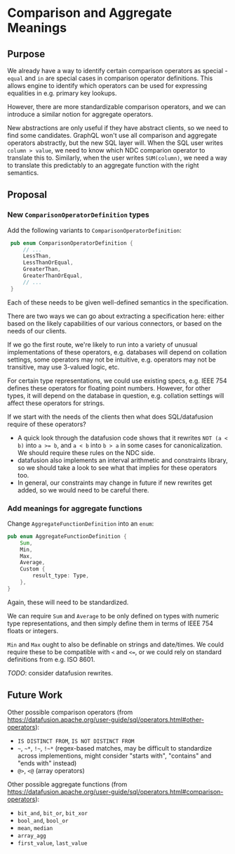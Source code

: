 # Comparison and Aggregate Meanings

## Purpose

We already have a way to identify certain comparison operators as special - `equal` and `in` are special cases in comparison operator definitions. This allows engine to identify which operators can be used for expressing equalities in e.g. primary key lookups.

However, there are more standardizable comparison operators, and we can introduce a similar notion for aggregate operators.

New abstractions are only useful if they have abstract clients, so we need to find some candidates. GraphQL won't use all comparison and aggregate operators abstractly, but the new SQL layer will. When the SQL user writes `column > value`, we need to know which NDC comparion operator to translate this to. Similarly, when the user writes `SUM(column)`, we need a way to translate this predictably to an aggregate function with the right semantics.

## Proposal

### New `ComparisonOperatorDefinition` types

Add the following variants to `ComparisonOperatorDefinition`:

```rust
 pub enum ComparisonOperatorDefinition {
     // ...
     LessThan,
     LessThanOrEqual,
     GreaterThan,
     GreaterThanOrEqual,
     // ...
 }
```

Each of these needs to be given well-defined semantics in the specification.

There are two ways we can go about extracting a specification here: either based on the likely capabilities of our various connectors, or based on the needs of our clients.

If we go the first route, we're likely to run into a variety of unusual implementations of these operators, e.g. databases will depend on collation settings, some operators may not be intuitive, e.g. operators may not be transitive, may use 3-valued logic, etc.

For certain type representations, we could use existing specs, e.g. IEEE 754 defines these operators for floating point numbers. However, for other types, it will depend on the database in question, e.g. collation settings will affect these operators for strings. 

If we start with the needs of the clients then what does SQL/datafusion require of these operators?

- A quick look through the datafusion code shows that it rewrites `NOT (a < b)` into `a >= b`, and `a < b` into `b > a` in some cases for canonicalization. We should require these rules on the NDC side.
- datafusion also implements an interval arithmetic and constraints library, so we should take a look to see what that implies for these operators too.
- In general, our constraints may change in future if new rewrites get added, so we would need to be careful there.

### Add meanings for aggregate functions

Change `AggregateFunctionDefinition` into an `enum`:

```rust
pub enum AggregateFunctionDefinition {
    Sum,
    Min, 
    Max,
    Average,
    Custom {
        result_type: Type,
    },
}
```

Again, these will need to be standardized. 

We can require `Sum` and `Average` to be only defined on types with numeric type representations, and then simply define them in terms of IEEE 754 floats or integers.

`Min` and `Max` ought to also be definable on strings and date/times. We could require these to be compatible with `<` and `<=`, or we could rely on standard definitions from e.g. ISO 8601.

_TODO_: consider datafusion rewrites.

## Future Work

Other possible comparison operators (from https://datafusion.apache.org/user-guide/sql/operators.html#other-operators):

- `IS DISTINCT FROM`, `IS NOT DISTINCT FROM`
- `~`, `~*`, `!~`, `!~*` (regex-based matches, may be difficult to standardize across implementions, might consider "starts with", "contains" and "ends with" instead)
- `@>`, `<@` (array operators)

Other possible aggregate functions (from https://datafusion.apache.org/user-guide/sql/operators.html#comparison-operators):

- `bit_and`, `bit_or`, `bit_xor`
- `bool_and`, `bool_or`
- `mean`, `median`
- `array_agg`
- `first_value`, `last_value`